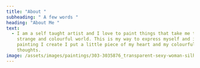 ```yaml
---
title: "About "
subheading: " A few words "
heading: "About Me "
text:
  - I am a self taught artist and I love to paint things that take me to a
    strange and colourful world. This is my way to express myself and in every
    painting I create I put a little piece of my heart and my colourful
    thoughts.
image: /assets/images/paintings/303-3035876_transparent-sexy-woman-silhouette-png-transparent-elegant-woman-color.png
---
```

